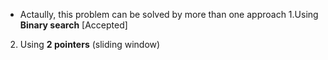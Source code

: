 * Actaully, this problem can be solved by more than one approach
1.Using **Binary search** [Accepted]
2. Using **2 pointers** (sliding window)
